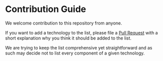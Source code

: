 # Contribution Guide

We welcome contribution to this repository from anyone.

If you want to add a technology to the list, please file a [Pull Request](https://github.com/sql-implementations/sql-implementations.github.io) with a short explanation why you think it should be added to the list.

We are trying to keep the list comprehensive yet straightforward and as such may decide not to list every component of a given technology.
